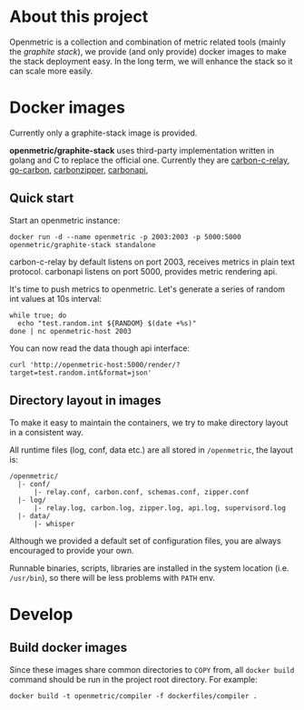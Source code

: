 # About this project

Openmetric is a collection and combination of metric related tools (mainly the *graphite stack*),
we provide (and only provide) docker images to make the stack deployment easy.
In the long term, we will enhance the stack so it can scale more easily.

# Docker images

Currently only a graphite-stack image is provided.

**openmetric/graphite-stack** uses third-party implementation written in golang and C to replace the official one.
Currently they are
[carbon-c-relay](https://github.com/grobian/carbon-c-relay),
[go-carbon](https://github.com/lomik/go-carbon),
[carbonzipper](https://github.com/dgryski/carbonzipper),
[carbonapi](https://github.com/dgryski/carbonapi),

## Quick start

Start an openmetric instance:

```
docker run -d --name openmetric -p 2003:2003 -p 5000:5000 openmetric/graphite-stack standalone
```

carbon-c-relay by default listens on port 2003, receives metrics in plain text protocol.
carbonapi listens on port 5000, provides metric rendering api.

It's time to push metrics to openmetric. Let's generate a series of random int values at 10s interval:

```
while true; do
  echo "test.random.int ${RANDOM} $(date +%s)"
done | nc openmetric-host 2003
```

You can now read the data though api interface:

```
curl 'http://openmetric-host:5000/render/?target=test.random.int&format=json'
```

## Directory layout in images

To make it easy to maintain the containers, we try to make directory layout in a consistent way.

All runtime files (log, conf, data etc.) are all stored in ``/openmetric``, the layout is:

```
/openmetric/
  |- conf/
      |- relay.conf, carbon.conf, schemas.conf, zipper.conf
  |- log/
      |- relay.log, carbon.log, zipper.log, api.log, supervisord.log
  |- data/
      |- whisper
```

Although we provided a default set of configuration files, you are always encouraged to provide your own.

Runnable binaries, scripts, libraries are installed in the system location (i.e. ``/usr/bin``),
so there will be less problems with ``PATH`` env.


# Develop

## Build docker images

Since these images share common directories to `COPY` from, all `docker build` command should be run in the project root directory.
For example:

```
docker build -t openmetric/compiler -f dockerfiles/compiler .
```
